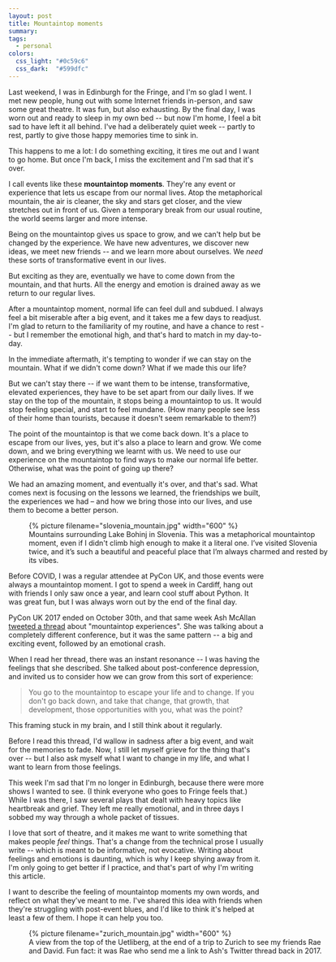 ```yaml
---
layout: post
title: Mountaintop moments
summary:
tags:
  - personal
colors:
  css_light: "#0c59c6"
  css_dark:  "#599dfc"
---
```

Last weekend, I was in Edinburgh for the Fringe, and I'm so glad I went.
I met new people, hung out with some Internet friends in-person, and saw some great theatre.
It was fun, but also exhausting.
By the final day, I was worn out and ready to sleep in my own bed -- but now I'm home, I feel a bit sad to have left it all behind.
I've had a deliberately quiet week -- partly to rest, partly to give those happy memories time to sink in.

This happens to me a lot: I do something exciting, it tires me out and I want to go home.
But once I'm back, I miss the excitement and I'm sad that it's over.

I call events like these **mountaintop moments**.
They're any event or experience that lets us escape from our normal lives.
Atop the metaphorical mountain, the air is cleaner, the sky and stars get closer, and the view stretches out in front of us.
Given a temporary break from our usual routine, the world seems larger and more intense.

Being on the mountaintop gives us space to grow, and we can't help but be changed by the experience.
We have new adventures, we discover new ideas, we meet new friends -- and we learn more about ourselves.
We *need* these sorts of transformative event in our lives.

But exciting as they are, eventually we have to come down from the mountain, and that hurts.
All the energy and emotion is drained away as we return to our regular lives.

After a mountaintop moment, normal life can feel dull and subdued.
I always feel a bit miserable after a big event, and it takes me a few days to readjust.
I'm glad to return to the familiarity of my routine, and have a chance to rest -- but I remember the emotional high, and that's hard to match in my day-to-day.

In the immediate aftermath, it's tempting to wonder if we can stay on the mountain.
What if we didn't come down?
What if we made this our life?

But we can't stay there -- if we want them to be intense, transformative, elevated experiences, they have to be set apart from our daily lives.
If we stay on the top of the mountain, it stops being a mountaintop to us.
It would stop feeling special, and start to feel mundane.
(How many people see less of their home than tourists, because it doesn't seem remarkable to them?)

The point of the mountaintop is that we come back down.
It's a place to escape from our lives, yes, but it's also a place to learn and grow.
We come down, and we bring everything we learnt with us.
We need to use our experience on the mountaintop to find ways to make our normal life better.
Otherwise, what was the point of going up there?

We had an amazing moment, and eventually it's over, and that's sad.
What comes next is focusing on the lessons we learned, the friendships we built, the experiences we had – and how we bring those into our lives, and use them to become a better person.

<figure style="width: 600px;">
  {%
    picture
    filename="slovenia_mountain.jpg"
    width="600"
  %}
  <figcaption>
    Mountains surrounding Lake Bohinj in Slovenia.
    This was a metaphorical mountaintop moment, even if I didn't climb high enough to make it a literal one.
    I’ve visited Slovenia twice, and it’s such a beautiful and peaceful place that I’m always charmed and rested by its vibes.
  </figcaption>
</figure>

Before COVID, I was a regular attendee at PyCon UK, and those events were always a mountaintop moment.
I got to spend a week in Cardiff, hang out with friends I only saw once a year, and learn cool stuff about Python.
It was great fun, but I was always worn out by the end of the final day.

PyCon UK 2017 ended on October 30th, and that same week Ash McAllan [tweeted a thread][twitter] about "mountaintop experiences".
She was talking about a completely different conference, but it was the same pattern -- a big and exciting event, followed by an emotional crash.

When I read her thread, there was an instant resonance -- I was having the feelings that she described.
She talked about post-conference depression, and invited us to consider how we can grow from this sort of experience:

> You go to the mountaintop to escape your life and to change.
> If you don't go back down, and take that change, that growth, that development, those opportunities with you, what was the point?

This framing stuck in my brain, and I still think about it regularly.

Before I read this thread, I'd wallow in sadness after a big event, and wait for the memories to fade.
Now, I still let myself grieve for the thing that's over -- but I also ask myself what I want to change in my life, and what I want to learn from those feelings.

This week I'm sad that I'm no longer in Edinburgh, because there were more shows I wanted to see.
(I think everyone who goes to Fringe feels that.)
While I was there, I saw several plays that dealt with heavy topics like heartbreak and grief.
They left me really emotional, and in three days I sobbed my way through a whole packet of tissues.

I love that sort of theatre, and it makes me want to write something that makes people *feel* things.
That's a change from the technical prose I usually write -- which is meant to be informative, not evocative.
Writing about feelings and emotions is daunting, which is why I keep shying away from it.
I'm only going to get better if I practice, and that's part of why I'm writing this article.

I want to describe the feeling of mountaintop moments my own words, and reflect on what they’ve meant to me.
I've shared this idea with friends when they're struggling with post-event blues, and I'd like to think it's helped at least a few of them.
I hope it can help you too.

[twitter]: https://twitter.com/acegiak/status/924761539592065024

<figure style="width: 600px;">
  {%
    picture
    filename="zurich_mountain.jpg"
    width="600"
  %}
  <figcaption>
    A view from the top of the Uetliberg, at the end of a trip to Zurich to see my friends Rae and David.
    Fun fact: it was Rae who send me a link to Ash's Twitter thread back in 2017.
  </figcaption>
</figure>
